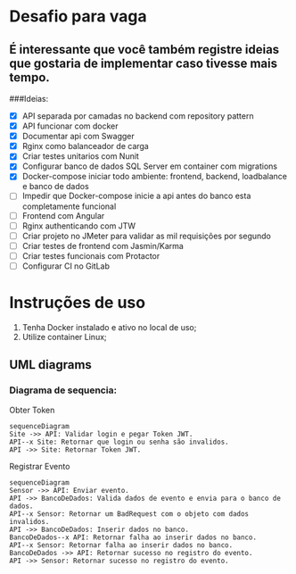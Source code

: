 # Desafio para vaga

## É interessante que você também registre ideias que gostaria de implementar caso tivesse mais tempo.

###Ideias:

- [x] API separada por camadas no backend com repository pattern
- [x] API funcionar com docker
- [x] Documentar api com Swagger
- [x] Rginx como balanceador de carga
- [x] Criar testes unitarios com Nunit
- [x] Configurar banco de dados SQL Server em container com migrations
- [x] Docker-compose iniciar todo ambiente: frontend, backend, loadbalance e banco de dados
- [ ] Impedir que Docker-compose inicie a api antes do banco esta completamente funcional
- [ ] Frontend com Angular
- [ ] Rginx authenticando com JTW
- [ ] Criar projeto no JMeter para validar as mil requisições por segundo
- [ ] Criar testes de frontend com Jasmin/Karma
- [ ] Criar testes funcionais com Protactor
- [ ] Configurar CI no GitLab

# Instruções de uso

1. Tenha Docker instalado e ativo no local de uso;
2. Utilize container Linux;

## UML diagrams

### Diagrama de sequencia:

Obter Token
```mermaid
sequenceDiagram
Site ->> API: Validar login e pegar Token JWT.
API--x Site: Retornar que login ou senha são invalidos.
API ->> Site: Retornar Token JWT.
```

Registrar Evento
```mermaid
sequenceDiagram
Sensor ->> API: Enviar evento.
API ->> BancoDeDados: Valida dados de evento e envia para o banco de dados.
API--x Sensor: Retornar um BadRequest com o objeto com dados invalidos.
API ->> BancoDeDados: Inserir dados no banco.
BancoDeDados--x API: Retornar falha ao inserir dados no banco.
API--x Sensor: Retornar falha ao inserir dados no banco.
BancoDeDados ->> API: Retornar sucesso no registro do evento.
API ->> Sensor: Retornar sucesso no registro do evento.
```